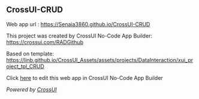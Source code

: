 ## CrossUI-CRUD
Web app url : https://Senaia3860.github.io/CrossUI-CRUD

This project was created by CrossUI No-Code App Builder: https://crossui.com/RADGithub

Based on template: https://linb.github.io/CrossUI_Assets/assets/projects/DataInteraction/xui_project_tpl_CRUD

Click [here](https://crossui.com/RADGithub/#!from=github&owner=Senaia3860&repo=CrossUI-CRUD) to edit this web app in CrossUI No-Code App Builder

<i>Powered by [CrossUI](https://crossui.com)</i>
